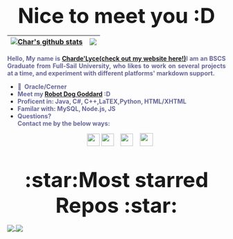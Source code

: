 <p align="center"><strong><font size="55">Nice to meet you :D</font></strong></span></h1></p> 

| <a href="https://github.com/chardelyce/github-readme-stats"><img align="center" src="https://github-readme-stats.vercel.app/api?username=chardelyce&show_icons=true&include_all_commits=true&theme=tokyonight&hide_border=true" alt="Char's github stats" /></a> | <a href="https://github.com/chardelyce/github-readme-stats"><img align="center" src="https://github-readme-stats.vercel.app/api/top-langs/?username=chardelyce&layout=compact&theme=tokyonight&hide_border=true" /></a> |
| ------------- | ------------- |
<p style="text-align: justify;"><strong><span style="color: #666699;"><span style="color: #333399;"><span style="color: #666699;">Hello, My name is <a href="https://github.com/chardelyce">Charde'Lyce(check out my website here!)</a>I am an BSCS Graduate from Full-Sail University, who likes to work on several projects at a time, and experiment with different platforms' markdown support. </span> </span></span></strong></p>
<ul>
<li><strong><span style="color: #666699;">💼&nbsp; Oracle/Cerner<br /></span></strong></li>
<li><strong><span style="color: #666699;">Meet my <a title="Goddard repo" href="https://github.com/Chardelyce/Goddard-">Robot Dog Goddard</a> :D</span></strong></li>
<li><strong><span style="color: #666699;">Proficent in: Java, C#, C++,LaTEX,Python, HTML/XHTML</span></strong></li>
<li><strong><span style="color: #666699;">Familar with: MySQL, Node.js, JS</span></strong></li>
<li><strong><span style="color: #666699;">Questions? <br />Contact me by the below ways:</span></strong></li>
</ul>
<p style="text-align: center;"><span style="font-size: 14px;">&nbsp; &nbsp;&nbsp;<a href="https://discord.gg/QK69tD6xGX" target="_blank"><img src="https://clipartcraft.com/images250_/discord-logo-transparent-4.png" width="29" height="29" /></a> <a href="mailto:chardelycee@gmail.com" target="_blank"><img src="https://clipartcraft.com/images250_/gmail-logo-square-4.png" width="29" height="29" /></a>&nbsp; &nbsp; <a href="https://github.com/Chardelyce" target="_blank"><img src="https://th.bing.com/th/id/OIP.kjCUP06WDUMR88i5wo2SqwHaHa?w=202&amp;h=202&amp;c=7&amp;r=0&amp;o=5&amp;pid=1.7" alt="" width="29" height="29" /></a>&nbsp; &nbsp; <a href="https://www.linkedin.com/in/charde-lyce-edwards-7098191ba/" target="_blank"><img src="https://th.bing.com/th/id/OIP.w_zDkEJ9aLiWR-g0rff8hwHaHa?w=183&amp;h=183&amp;c=7&amp;r=0&amp;o=5&amp;pid=1.7" alt="" width="30" height="30" /></a></span></p>
<p>&nbsp;</p>

<p align="center"><strong><font size="55">:star:Most starred Repos :star: </font></strong></span></h1></p> 

<a href="https://github.com/chardelyce/hbmenuchannger">
  <img align="center" src="https://github-readme-stats.vercel.app/api/pin/?username=chardelyce&repo=hbmenuchanger&theme=tokyonight" />
</a>
<a href="https://github.com/chardelyce/Goddard-">
  <img align="center" src="https://github-readme-stats.vercel.app/api/pin/?username=chardelyce&repo=Goddard-&theme=tokyonight" />
</a>

<br />
<br />
